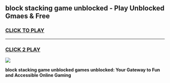 
## block stacking game unblocked - Play Unblocked Gmaes & Free
<h3>
<a href="https://news.freeplayer.one?title=block_stacking_game_unblocked&ref=23F">CLICK TO PLAY</a></h3>
<hr>

<h3>
<a href="https://news.freeplayer.one?title=block_stacking_game_unblocked&ref=23F">CLICK 2 PLAY</a>
  
</h3>

<a href="https://news.freeplayer.one?title=block_stacking_game_unblocked&ref=23F/"><img src="https://clearcache.store/games.png"></a>


**block stacking game unblocked games unblocked: Your Gateway to Fun and Accessible Online Gaming**
